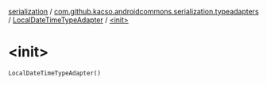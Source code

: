 [serialization](../../index.md) / [com.github.kacso.androidcommons.serialization.typeadapters](../index.md) / [LocalDateTimeTypeAdapter](index.md) / [&lt;init&gt;](.)

# &lt;init&gt;

`LocalDateTimeTypeAdapter()`